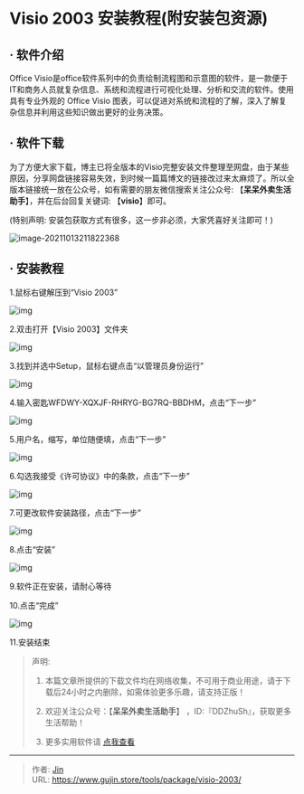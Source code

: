 # Visio 2003 安装教程(附安装包资源)


## · 软件介绍
Office Visio是office软件系列中的负责绘制流程图和示意图的软件，是一款便于IT和商务人员就复杂信息、系统和流程进行可视化处理、分析和交流的软件。使用具有专业外观的 Office Visio  图表，可以促进对系统和流程的了解，深入了解复杂信息并利用这些知识做出更好的业务决策。

## · 软件下载
为了方便大家下载，博主已将全版本的Visio完整安装文件整理至网盘，由于某些原因，分享网盘链接容易失效，到时候一篇篇博文的链接改过来太麻烦了。所以全版本链接统一放在公众号，如有需要的朋友微信搜索关注公众号: 【**呆呆外卖生活助手**】，并在后台回复关键词: 【**visio**】即可。

(特别声明: 安装包获取方式有很多，这一步非必须，大家凭喜好关注即可！)

![image-20211013211822368](https://img.gujin.store/img/image-20211013211822368.png)

## · 安装教程

1.鼠标右键解压到“Visio 2003”

![img](https://img.gujin.store/img/v2-5caff566aa01da25434052ead8661075_720w.png)

2.双击打开【Visio 2003】文件夹

![img](https://img.gujin.store/img/v2-461294c697252bc555de8ed2d94eb625_720w.png)

3.找到并选中Setup，鼠标右键点击“以管理员身份运行”

![img](https://img.gujin.store/img/v2-e32a021ed0c7a79283ca17642db76c78_720w.png)



4.输入密匙WFDWY-XQXJF-RHRYG-BG7RQ-BBDHM，点击“下一步”

![img](https://img.gujin.store/img/v2-4c79d612b22bd9e71c4dc09aad1d3eb2_720w.png)

5.用户名，缩写，单位随便填，点击“下一步”

![img](https://img.gujin.store/img/v2-41a4657f9e135dcd817e48809987eb9c_720w.png)

6.勾选我接受《许可协议》中的条款，点击“下一步”

![img](https://img.gujin.store/img/v2-4f376472147d41d75f641d40478e8076_720w.png)

7.可更改软件安装路径，点击“下一步”

![img](https://img.gujin.store/img/v2-ba52ff9f6be73a25149df3df0ea4f436_720w.png)

8.点击“安装”

![img](https://img.gujin.store/img/v2-eb75f418fabb6249708dc81a7d5ac1bb_720w.png)

9.软件正在安装，请耐心等待

10.点击“完成”

![img](https://img.gujin.store/img/v2-30964daf54da9a94313189b0ef66ce95_720w.png)

11.安装结束




> 声明: 
>
> 1. 本篇文章所提供的下载文件均在网络收集，不可用于商业用途，请于下载后24小时之内删除，如需体验更多乐趣，请支持正版！
>
> 2. 欢迎关注公众号：【**呆呆外卖生活助手**】 ，ID:『DDZhuSh』，获取更多生活帮助！
>
> 3. 更多实用软件请  [点我查看](/tools)


---

> 作者: [Jin](https://img.gujin.store/img/favicon.ico)  
> URL: https://www.gujin.store/tools/package/visio-2003/  

